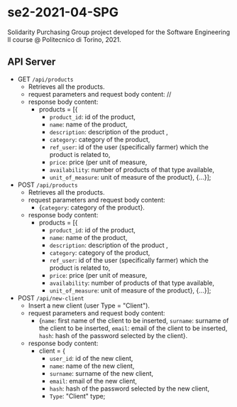 # se2-2021-04-SPG
Solidarity Purchasing Group project developed for the Software Engineering II course @ Politecnico di Torino, 2021.


## API Server

- GET `/api/products`
    - Retrieves all the products.
    - request parameters and request body content: //
    - response body content:
        - products = [{ 
          - `product_id`: id of the product,
          - `name`: name of the product,
          - `description`: description of the product ,
          - `category`: category of the product,
          - `ref_user`: id of the user (specifically farmer) which the product is related to,
          - `price`: price (per unit of measure,
          - `availability`: number of products of that type available,
          - `unit_of_measure`: unit of measure of the product}, {...}];
- POST `/api/products`
    - Retrieves all the products.
    - request parameters and request body content: 
      -  {`category`: category of the product}.
    - response body content:
        - products = [{
            - `product_id`: id of the product,
            - `name`: name of the product,
            - `description`: description of the product ,
            - `category`: category of the product,
            - `ref_user`: id of the user (specifically farmer) which the product is related to,
            - `price`: price (per unit of measure,
            - `availability`: number of products of that type available,
            - `unit_of_measure`: unit of measure of the product}, {...}]; 
- POST `/api/new-client`
    - Insert a new client (user Type = "Client").
    - request parameters and request body content:
        -  {`name`: first name of the client to be inserted,
            `surname`: surname of the client to be inserted,
            `email`: email of the client to be inserted,
            `hash`: hash of the password selected by the client}.
    - response body content:
        - client = {
            - `user_id`: id of the new client,
            - `name`: name of the new client,
            - `surname`: surname of the new client,
            - `email`: email of the new client,
            - `hash`: hash of the password selected by the new client,
            - `Type`: "Client" type;
